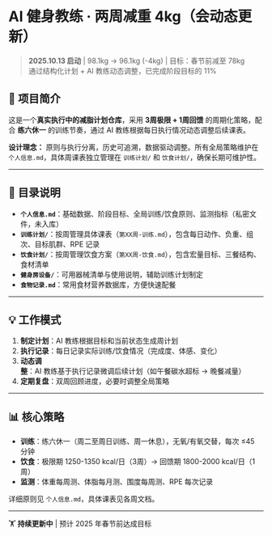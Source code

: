# AI 健身教练 · 两周减重 4kg（会动态更新）

> **2025.10.13 启动** | 98.1kg → 96.1kg (-4kg) | 目标：春节前减至 78kg  
> 通过结构化计划 + AI 教练动态调整，已完成阶段目标的 11%

## 🎯 项目简介

这是一个**真实执行中的减脂计划仓库**，采用 **3周极限 + 1周回馈** 的周期化策略，配合 **练六休一** 的训练节奏，通过 AI 教练根据每日执行情况动态调整后续课表。

**设计理念：** 原则与执行分离，历史可追溯，数据驱动调整。所有全局策略维护在 `个人信息.md`，具体周课表独立管理在 `训练计划/` 和 `饮食计划/`，确保长期可维护性。

---

## 📂 目录说明

- **`个人信息.md`**：基础数据、阶段目标、全局训练/饮食原则、监测指标（私密文件，未入库）
- **`训练计划/`**：按周管理具体课表（`第XX周-训练.md`），包含每日动作、负重、组次、目标肌群、RPE 记录
- **`饮食计划/`**：按周管理饮食方案（`第XX周-饮食.md`），包含宏量目标、三餐结构、食材清单
- **`健身房设备/`**：可用器械清单与使用说明，辅助训练计划制定
- **`食物记录.md`**：常用食材营养数据库，方便快速配餐

---

## 💡 工作模式

1. **制定计划**：AI 教练根据目标和当前状态生成周计划
2. **执行记录**：每日记录实际训练/饮食情况（完成度、体感、变化）
3. **动态调整**：AI 教练基于执行记录微调后续计划（如午餐碳水超标 → 晚餐减量）
4. **定期复盘**：双周回顾进度，必要时调整全局策略

---

## 📊 核心策略

- **训练**：练六休一（周二至周日训练、周一休息），无氧/有氧交替，每次 ≤45 分钟
- **饮食**：极限期 1250-1350 kcal/日（3周）→ 回馈期 1800-2000 kcal/日（1周）
- **监测**：体重每周测、体脂每月测、围度每周测、RPE 每次记录

详细原则见 `个人信息.md`，具体课表见各周文档。

---

🏋️ **持续更新中** | 预计 2025 年春节前达成目标

